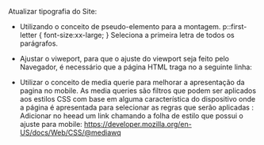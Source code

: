 Atualizar tipografia do Site:

- Utilizando o conceito de pseudo-elemento para a montagem.
p::first-letter { font-size:xx-large; }
Seleciona a primeira letra de todos os parágrafos.

- Ajustar o viweport, para que o ajuste do viewport seja feito pelo Navegador, é necessário que a página HTML traga no <head> a seguinte linha: 
<meta name="viewport" content="width=device-width, initial-scale=1">

- Utilizar o conceito de media querie para melhorar a apresentação da pagina no mobile. As media queries são filtros que podem ser aplicados aos estilos CSS com base em alguma característica do dispositivo onde a página é apresentada para selecionar as regras que serão aplicadas :
Adicionar no heead um link chamando a folha de estilo que possui o ajuste para mobile:
https://developer.mozilla.org/en-US/docs/Web/CSS/@mediawq


